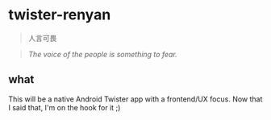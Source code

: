 # twister-renyan

> 人言可畏

> *The voice of the people is something to fear.*

## what

This will be a native Android Twister app with a frontend/UX focus. Now that I
said that, I'm on the hook for it ;)
